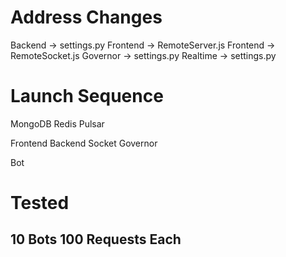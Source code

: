 # Address Changes
Backend -> settings.py
Frontend -> RemoteServer.js
Frontend -> RemoteSocket.js
Governor -> settings.py
Realtime -> settings.py

# Launch Sequence
MongoDB
Redis
Pulsar

Frontend
Backend
Socket
Governor

Bot

# Tested

## 10 Bots 100 Requests Each



